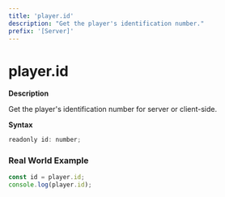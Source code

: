 ```yaml
---
title: 'player.id'
description: "Get the player's identification number."
prefix: '[Server]'
---
```


# player.id

**Description**

Get the player's identification number for server or client-side.

**Syntax**

```js
readonly id: number;
```

### Real World Example

```js
const id = player.id;
console.log(player.id);
```
